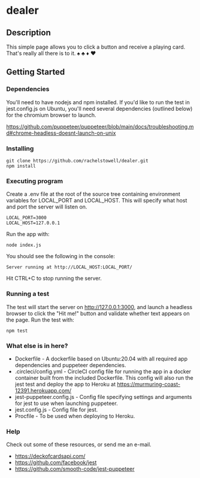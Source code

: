 # dealer

## Description

This simple page allows you to click a button and receive a playing card. That's really all there is to it. ♠️ ♣️ ♦️ ♥️ 

## Getting Started

### Dependencies

You'll need to have nodejs and npm installed. If you'd like to run the test in jest.config.js on Ubuntu, you'll need several dependencies (outlined below) for the chromium browser to launch. 

https://github.com/puppeteer/puppeteer/blob/main/docs/troubleshooting.md#chrome-headless-doesnt-launch-on-unix

### Installing
```
git clone https://github.com/rachelstowell/dealer.git
npm install
```
### Executing program

Create a .env file at the root of the source tree containing environment variables for LOCAL_PORT and LOCAL_HOST. This will specify what host and port the server will listen on.
```
LOCAL_PORT=3000
LOCAL_HOST=127.0.0.1
```
Run the app with:
```
node index.js
```
You should see the following in the console:
```
Server running at http://LOCAL_HOST:LOCAL_PORT/
```
Hit CTRL+C to stop running the server.

### Running a test

The test will start the server on http://127.0.0.1:3000, and launch a headless browser to click the "Hit me!" button and validate whether text appears on the page.
Run the test with:
```
npm test
```
### What else is in here?

* Dockerfile - A dockerfile based on Ubuntu:20.04 with all required app dependencies and puppeteer dependencies.
* .circleci/config.yml - CircleCI config file for running the app in a docker container built from the included Dockerfile. This config will also run the jest test and deploy the app to Heroku at https://murmuring-coast-12391.herokuapp.com/
* jest-puppeteer.config.js - Config file specifying settings and arguments for jest to use when launching puppeteer.
* jest.config.js - Config file for jest.
* Procfile - To be used when deploying to Heroku.

### Help
Check out some of these resources, or send me an e-mail.

* https://deckofcardsapi.com/
* https://github.com/facebook/jest
* https://github.com/smooth-code/jest-puppeteer

